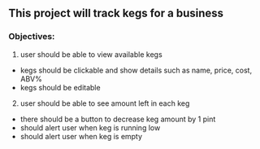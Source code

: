 ## This project will track kegs for a business

### Objectives:

1. user should be able to view available kegs

- kegs should be clickable and show details such as name, price, cost, ABV%
- kegs should be editable

2. user should be able to see amount left in each keg

- there should be a button to decrease keg amount by 1 pint
- should alert user when keg is running low
- should alert user when keg is empty
